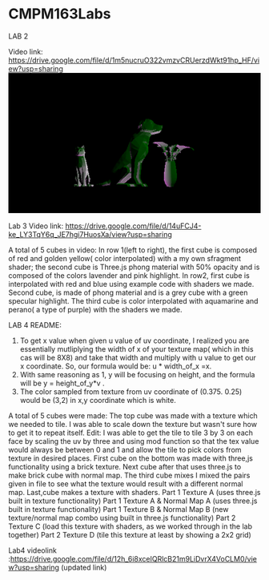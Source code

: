 # CMPM163Labs
LAB 2

Video link: https://drive.google.com/file/d/1m5nucruO322vmzvCRUerzdWkt91hp_HF/view?usp=sharing 
<img src = "images/lab2_picture.PNG">

Lab 3 
Video link: https://drive.google.com/file/d/14uFCJ4-ke_LY3TqY6q_JE7hgi7HuosXa/view?usp=sharing

A total of 5 cubes in video:
In row 1(left to right), the first cube is composed of red and golden yellow( color interpolated) with a my own sfragment shader; the second cube is Three.js phong material with 50% opacity and is composed of the colors lavender and pink highlight.
In row2, first cube is interpolated with red and blue using example code with shaders we made. Second cube, is made of phong material and is a grey cube with a green specular highlight. The third cube is color interpolated with aquamarine and perano( a type of purple) with the shaders we made.

LAB 4 README:
1) To get x value when given u value of uv coordinate, I realized you are essentially mutliplying the width of x of your texture map( which in this cas will be 8X8) and take that width and multiply with u value to get our x coordinate. So, our formula would be: u * width_of_x =x.
2) With same reasoning as 1, y will be focusing on height, and the formula will be y = height_of_y*v .
3) The color sampled from texture from uv coordinate of (0.375. 0.25) would be (3,2) in x,y coordinate which is white.

A total of 5 cubes were made:
The top cube was made with a texture which we needed to tile. I was able to scale down the texture but wasn't sure how to get it to repeat itself. Edit: I was able to get the tile to tile 3 by 3 on each face by scaling the uv by three and using mod function so that the tex value would always be between 0 and 1 and allow the tile to pick colors from texture in desired places. First cube on the bottom was made with three,js functionality using a brick texture. Next cube after that uses three.js to make brick cube with normal map.  The third cube mixes I mixed the pairs given in file to see what the texture would result with a different normal map. Last,cube makes a texture with shaders.
Part 1 Texture A (uses three.js built in texture functionality)
Part 1 Texture A & Normal Map A (uses three.js built in texture functionality)
Part 1 Texture B & Normal Map B (new texture/normal map combo using built in three.js functionality)
Part 2 Texture C (load this texture with shaders, as we worked through in the lab together)
Part 2 Texture D (tile this texture at least by showing a 2x2 grid) 

Lab4 videolink :https://drive.google.com/file/d/12h_6i8xceIQRlcB21m9LiDvrX4VoCLM0/view?usp=sharing (updated link)


